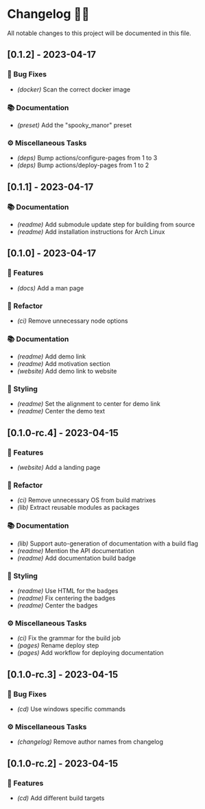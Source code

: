 # Changelog 🐧🎵

All notable changes to this project will be documented in this file.

## [0.1.2] - 2023-04-17

### 🐛 Bug Fixes

- *(docker)* Scan the correct docker image

### 📚 Documentation

- *(preset)* Add the "spooky_manor" preset

### ⚙️ Miscellaneous Tasks

- *(deps)* Bump actions/configure-pages from 1 to 3
- *(deps)* Bump actions/deploy-pages from 1 to 2

## [0.1.1] - 2023-04-17

### 📚 Documentation

- *(readme)* Add submodule update step for building from source
- *(readme)* Add installation instructions for Arch Linux

## [0.1.0] - 2023-04-17

### 🎵 Features

- *(docs)* Add a man page

### 🚜 Refactor

- *(ci)* Remove unnecessary node options

### 📚 Documentation

- *(readme)* Add demo link
- *(readme)* Add motivation section
- *(website)* Add demo link to website

### 🎨 Styling

- *(readme)* Set the alignment to center for demo link
- *(readme)* Center the demo text

## [0.1.0-rc.4] - 2023-04-15

### 🎵 Features

- *(website)* Add a landing page

### 🚜 Refactor

- *(ci)* Remove unnecessary OS from build matrixes
- *(lib)* Extract reusable modules as packages

### 📚 Documentation

- *(lib)* Support auto-generation of documentation with a build flag
- *(readme)* Mention the API documentation
- *(readme)* Add documentation build badge

### 🎨 Styling

- *(readme)* Use HTML for the badges
- *(readme)* Fix centering the badges
- *(readme)* Center the badges

### ⚙️ Miscellaneous Tasks

- *(ci)* Fix the grammar for the build job
- *(pages)* Rename deploy step
- *(pages)* Add workflow for deploying documentation

## [0.1.0-rc.3] - 2023-04-15

### 🐛 Bug Fixes

- *(cd)* Use windows specific commands

### ⚙️ Miscellaneous Tasks

- *(changelog)* Remove author names from changelog

## [0.1.0-rc.2] - 2023-04-15

### 🎵 Features

- *(cd)* Add different build targets

<!-- generated by git-cliff -->
